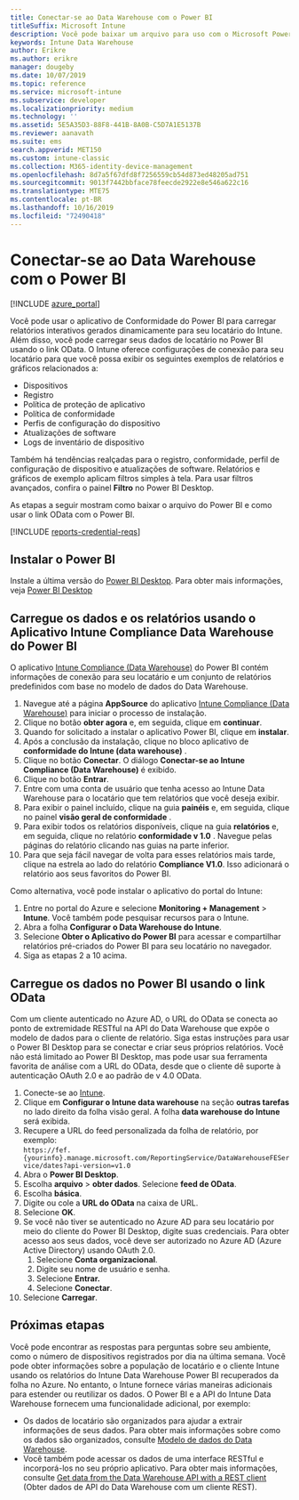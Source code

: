 ```yaml
---
title: Conectar-se ao Data Warehouse com o Power BI
titleSuffix: Microsoft Intune
description: Você pode baixar um arquivo para uso com o Microsoft Power BI que permite que você carregue relatórios interativos gerados dinamicamente no locatário do Microsoft Intune.
keywords: Intune Data Warehouse
author: Erikre
ms.author: erikre
manager: dougeby
ms.date: 10/07/2019
ms.topic: reference
ms.service: microsoft-intune
ms.subservice: developer
ms.localizationpriority: medium
ms.technology: ''
ms.assetid: 5E5A35D3-88F8-441B-8A0B-C5D7A1E5137B
ms.reviewer: aanavath
ms.suite: ems
search.appverid: MET150
ms.custom: intune-classic
ms.collection: M365-identity-device-management
ms.openlocfilehash: 8d7a5f67dfd8f7256559cb54d873ed48205ad751
ms.sourcegitcommit: 9013f7442bbface78feecde2922e8e546a622c16
ms.translationtype: MTE75
ms.contentlocale: pt-BR
ms.lasthandoff: 10/16/2019
ms.locfileid: "72490418"
---
```

# <a name="connect-to-the-data-warehouse-with-power-bi"></a>Conectar-se ao Data Warehouse com o Power BI

[!INCLUDE [azure_portal](../includes/azure_portal.md)]

Você pode usar o aplicativo de Conformidade do Power BI para carregar relatórios interativos gerados dinamicamente para seu locatário do Intune. Além disso, você pode carregar seus dados de locatário no Power BI usando o link OData. O Intune oferece configurações de conexão para seu locatário para que você possa exibir os seguintes exemplos de relatórios e gráficos relacionados a:  

- Dispositivos
- Registro
- Política de proteção de aplicativo
- Política de conformidade
- Perfis de configuração do dispositivo
- Atualizações de software
- Logs de inventário de dispositivo

Também há tendências realçadas para o registro, conformidade, perfil de configuração de dispositivo e atualizações de software. Relatórios e gráficos de exemplo aplicam filtros simples à tela. Para usar filtros avançados, confira o painel **Filtro** no Power BI Desktop.

As etapas a seguir mostram como baixar o arquivo do Power BI e como usar o link OData com o Power BI.

[!INCLUDE [reports-credential-reqs](../includes/reports-credential-reqs.md)]

## <a name="install-power-bi"></a>Instalar o Power BI

Instale a última versão do [Power BI Desktop](https://aka.ms/intune/datawarehouseapi/installpowerbi). Para obter mais informações, veja [Power BI Desktop](https://powerbi.microsoft.com/desktop)

## <a name="load-the-data-and-reports-using-the-power-bi-intune-compliance-data-warehouse-app"></a>Carregue os dados e os relatórios usando o Aplicativo Intune Compliance Data Warehouse do Power BI

O aplicativo [Intune Compliance (Data Warehouse)](https://aka.ms/intune/datawarehouseapi/getpowerbiapp) do Power BI contém informações de conexão para seu locatário e um conjunto de relatórios predefinidos com base no modelo de dados do Data Warehouse.

1. Navegue até a página **AppSource** do aplicativo [Intune Compliance (Data Warehouse)](https://aka.ms/intune/datawarehouseapi/getpowerbiapp) para iniciar o processo de instalação.
2. Clique no botão **obter agora** e, em seguida, clique em **continuar**.
3. Quando for solicitado a instalar o aplicativo Power BI, clique em **instalar**.
4. Após a conclusão da instalação, clique no bloco aplicativo de **conformidade do Intune (data warehouse)** .
5. Clique no botão **Conectar**. O diálogo **Conectar-se ao Intune Compliance (Data Warehouse)** é exibido.
6. Clique no botão **Entrar**.
7. Entre com uma conta de usuário que tenha acesso ao Intune Data Warehouse para o locatário que tem relatórios que você deseja exibir.
8. Para exibir o painel incluído, clique na guia **painéis** e, em seguida, clique no painel **visão geral de conformidade** .
9. Para exibir todos os relatórios disponíveis, clique na guia **relatórios** e, em seguida, clique no relatório **conformidade v 1.0** . Navegue pelas páginas do relatório clicando nas guias na parte inferior.
10. Para que seja fácil navegar de volta para esses relatórios mais tarde, clique na estrela ao lado do relatório **Compliance V1.0**. Isso adicionará o relatório aos seus favoritos do Power BI.

Como alternativa, você pode instalar o aplicativo do portal do Intune:

1. Entre no portal do Azure e selecione **Monitoring + Management** > **Intune**. Você também pode pesquisar recursos para o Intune.
2. Abra a folha **Configurar o Data Warehouse do Intune**.
3. Selecione **Obter o Aplicativo do Power BI** para acessar e compartilhar relatórios pré-criados do Power BI para seu locatário no navegador.
4. Siga as etapas 2 a 10 acima.

## <a name="load-the-data-in-power-bi-using-the-odata-link"></a>Carregue os dados no Power BI usando o link OData

Com um cliente autenticado no Azure AD, o URL do OData se conecta ao ponto de extremidade RESTful na API do Data Warehouse que expõe o modelo de dados para o cliente de relatório. Siga estas instruções para usar o Power BI Desktop para se conectar e criar seus próprios relatórios. Você não está limitado ao Power BI Desktop, mas pode usar sua ferramenta favorita de análise com a URL do OData, desde que o cliente dê suporte à autenticação OAuth 2.0 e ao padrão de v 4.0 OData.

1. Conecte-se ao [Intune](https://go.microsoft.com/fwlink/?linkid=2090973).
2. Clique em **Configurar o Intune data warehouse** na seção **outras tarefas** no lado direito da folha visão geral. A folha **data warehouse do Intune** será exibida.
3. Recupere a URL do feed personalizada da folha de relatório, por exemplo:<br>
    `https://fef.{yourinfo}.manage.microsoft.com/ReportingService/DataWarehouseFEService/dates?api-version=v1.0`
4. Abra o **Power BI Desktop**.
5. Escolha **arquivo** > **obter dados**. Selecione **feed de OData**.
6. Escolha **básica**.
7. Digite ou cole a **URL do OData** na caixa de URL.
8. Selecione **OK**.
9. Se você não tiver se autenticado no Azure AD para seu locatário por meio do cliente do Power BI Desktop, digite suas credenciais. Para obter acesso aos seus dados, você deve ser autorizado no Azure AD (Azure Active Directory) usando OAuth 2.0.  
    1. Selecione **Conta organizacional**.  
    2. Digite seu nome de usuário e senha.  
    3. Selecione **Entrar.**  
    4. Selecione **Conectar**.  
10. Selecione **Carregar**.

## <a name="next-steps"></a>Próximas etapas

Você pode encontrar as respostas para perguntas sobre seu ambiente, como o número de dispositivos registrados por dia na última semana. Você pode obter informações sobre a população de locatário e o cliente Intune usando os relatórios do Intune Data Warehouse Power BI recuperados da folha no Azure. No entanto, o Intune fornece várias maneiras adicionais para estender ou reutilizar os dados. O Power BI e a API do Intune Data Warehouse fornecem uma funcionalidade adicional, por exemplo:

<!-- - You can use Power BI Desktop to create additional report types with your data. For example, you could create a custom chart representing the ratio of device manufactures in your enterprise. For more information about creating custom reports with Power BI and the Intune Data Warehouse, see `BLOG POST ON POWER BI`. -->
- Os dados de locatário são organizados para ajudar a extrair informações de seus dados. Para obter mais informações sobre como os dados são organizados, consulte [Modelo de dados do Data Warehouse](reports-ref-data-model.md).
- Você também pode acessar os dados de uma interface RESTful e incorporá-los no seu próprio aplicativo. Para obter mais informações, consulte [Get data from the Data Warehouse API with a REST client](../reports-proc-data-rest.md) (Obter dados de API do Data Warehouse com um cliente REST).
